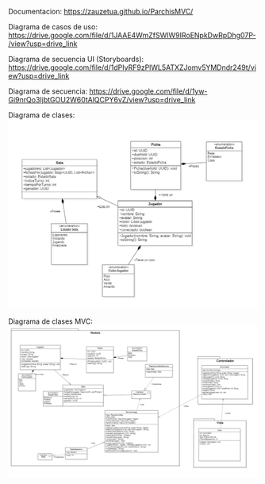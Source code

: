 Documentacion:
https://zauzetua.github.io/ParchisMVC/

Diagrama de casos de uso:
https://drive.google.com/file/d/1JAAE4WmZfSWIW9IRoENpkDwRpDhg07P-/view?usp=drive_link

Diagrama de secuencia UI (Storyboards):
https://drive.google.com/file/d/1dPIyRF9zPlWL5ATXZJomv5YMDndr249t/view?usp=drive_link

Diagrama de secuencia:
https://drive.google.com/file/d/1yw-Gi9nrQo3IjbtGOU2W60tAlQCPY6vZ/view?usp=drive_link

Diagrama de clases:
![Diagrama de clases](docs/Diagramas-Documentos/DiagramaClases.png)

Diagrama de clases MVC:
![Diagrama de clases](docs/Diagramas-Documentos/DiagramaMVC.png)
